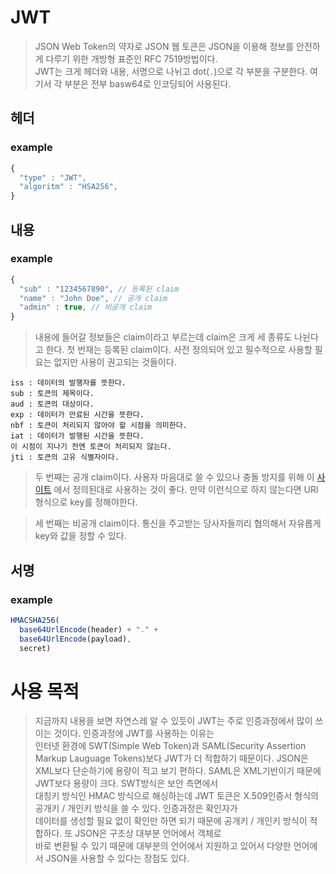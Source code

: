 # JWT
> JSON Web Token의 약자로 JSON 웹 토큰은 JSON을 이용해 정보를 안전하게 다루기 위한 개방형 표준인 RFC 7519방법이다.  
> JWT는 크게 헤더와 내용, 서명으로 나뉘고 dot(`.`)으로 각 부분을 구분한다. 여기서 각 부분은 전부 basw64로 인코딩되어 사용된다.

## 헤더
### example
```js
{
  "type" : "JWT",
  "algoritm" : "HSA256",
}
```

## 내용
### example
```js
{
  "sub" : "1234567890", // 등록된 claim
  "name" : "John Doe", // 공개 claim
  "admin" : true, // 비공개 claim
}
```
> 내용에 들어갈 정보들은 claim이라고 부르는데 claim은 크게 세 종류도 나뉜다고 한다.
> 첫 번재는 등록된 claim이다. 사전 정의되어 있고 필수적으로 사용할 필요는 없지만 사용이 권고되는 것들이다.
```
iss : 데이터의 발행자를 뜻한다.
sub : 토큰의 제목이다.
aud : 토큰의 대상이다.
exp : 데이터가 만료된 시간을 뜻한다.
nbf : 토큰이 처리되지 않아야 할 시점을 의미한다.
iat : 데이터가 발행된 시간을 뜻한다.
이 시점이 지나기 전엔 토큰이 처리되지 않는다.
jti : 토큰의 고유 식별자이다.
```
> 두 번째는 공개 claim이다. 사용자 마음대로 쓸 수 있으나 충돌 방지를 위해 이 [사이트](https://www.iana.org/assignments/jwt/jwt.xhtml)
> 에서 정의된대로 사용하는 것이 좋다. 만약 이런식으로 하지 않는다면 URI 형식으로 key를 정해야한다.

> 세 번째는 비공개 claim이다. 통신을 주고받는 당사자들끼리 협의해서 자유롭게 key와 값을 정할 수 있다.

## 서명
### example
```js
HMACSHA256(
  base64UrlEncode(header) + "." +
  base64UrlEncode(payload),
  secret)
```

# 사용 목적
> 지금까지 내용을 보면 자연스레 알 수 있듯이 JWT는 주로 인증과정에서 많이 쓰이는 것이다. 인증과정에 JWT를 사용하는 이유는  
> 인터넷 환경에 SWT(Simple Web Token)과 SAML(Security Assertion Markup Lauguage Tokens)보다 JWT가 더 적합하기 때문이다.
> JSON은 XML보다 단순하기에 용량이 적고 보기 편하다. SAML은 XML기반이기 때문에 JWT보다 용량이 크다. SWT방식은 보안 측면에서  
> 대칭키 방식인 HMAC 방식으로 해싱하는데 JWT 토큰은 X.509인증서 형식의 공개키 / 개인키 방식을 쓸 수 있다. 인증과정은 확인자가  
> 데이터를 생성할 필요 없이 확인만 하면 되기 때문에 공개키 / 개인키 방식이 적합하다. 또 JSON은 구조상 대부분 언어에서 객체로  
> 바로 변환될 수 있기 때문에 대부분의 언어에서 지원하고 있어서 다양한 언어에서 JSON을 사용할 수 있다는 장점도 있다.
